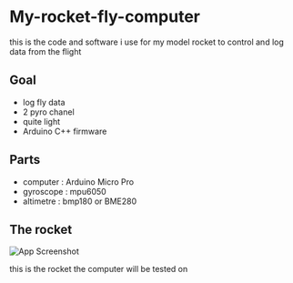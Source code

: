 # My-rocket-fly-computer
this is the code and software i use for my model rocket to control and log data from the flight 

## Goal

- log fly data
- 2 pyro chanel
- quite light
- Arduino C++ firmware

## Parts
- computer : Arduino Micro Pro
- gyroscope : mpu6050
- altimetre : bmp180 or BME280

## The rocket

![App Screenshot](https://cdn.discordapp.com/attachments/936282025588064273/1051940479257804910/Capture_decran_2022-12-12_201503.png)

this is the rocket the computer will be tested on


